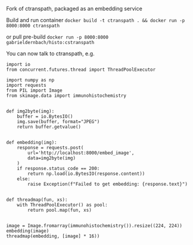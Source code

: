 Fork of ctranspath, packaged as an embedding service

Build and run container
`docker build -t ctranspath . && docker run -p 8000:8000 ctranspath`

or pull pre-build
`docker run -p 8000:8000 gabrieldernbach/histo:cstranspath`

You can now talk to ctranspath, e.g.
```python3
import io
from concurrent.futures.thread import ThreadPoolExecutor

import numpy as np
import requests
from PIL import Image
from skimage.data import immunohistochemistry


def img2byte(img):
    buffer = io.BytesIO()
    img.save(buffer, format="JPEG")
    return buffer.getvalue()


def embedding(img):
    response = requests.post(
        url='http://localhost:8000/embed_image',
        data=img2byte(img)
    )
    if response.status_code == 200:
        return np.load(io.BytesIO(response.content))
    else:
        raise Exception(f"Failed to get embedding: {response.text}")


def threadmap(fun, xs):
    with ThreadPoolExecutor() as pool:
        return pool.map(fun, xs)


image = Image.fromarray(immunohistochemistry()).resize((224, 224))
embedding(image)
threadmap(embedding, [image] * 16))
```
